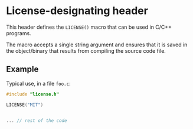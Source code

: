 # License-designating header

This header defines the `LICENSE()` macro
that can be used in C/C++ programs.

The macro accepts a single string argument
and ensures that it is saved in the object/binary
that results from compiling the source code file.

## Example

Typical use, in a file `foo.c`:
``` C
#include "license.h"

LICENSE("MIT")


... // rest of the code
```
